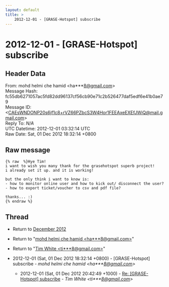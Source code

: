 ```yaml
---
layout: default
title: >
    2012-12-01 - [GRASE-Hotspot] subscribe
---
```


# 2012-12-01 - [GRASE-Hotspot] subscribe

## Header Data

From: mohd helmi che hamid \<ha***8@gmail.com\><br>
Message Hash: fc55db6271057ac5fd82dd96137cf56cb90e71c2b526477daf5edf6e41b0ae79<br>
Message ID: \<CAEsWNDONP20s6jf1c8+rVZ66PZbcS3W4Hor1FEEAxeEXEfJWiQ@mail.gmail.com\><br>
Reply To: _N/A_<br>
UTC Datetime: 2012-12-01 03:32:14 UTC<br>
Raw Date: Sat, 01 Dec 2012 18:32:14 +0800<br>

## Raw message

```
{% raw  %}Hye Tim!
i want to wish you many thank for the grasehotspot superb project!
i already set it up. and it is working!

but the only think i want to know is:
- how to monitor online user and how to kick out/ disconnect the user?
- how to export ticket/voucher to csv and pdf file?

thanks... :)
{% endraw %}
```

## Thread

+ Return to [December 2012](/archive/2012/12)

+ Return to "[mohd helmi che hamid <ha***8<span>@</span>gmail.com>](/authors/ha___8_at_gmail_com)"
+ Return to "[Tim White <ti***8<span>@</span>gmail.com>](/authors/ti___8_at_gmail_com)"

+ 2012-12-01 (Sat, 01 Dec 2012 18:32:14 +0800) - [GRASE-Hotspot] subscribe - _mohd helmi che hamid \<ha***8@gmail.com\>_
  + 2012-12-01 (Sat, 01 Dec 2012 20:42:49 +1000) - [Re: [GRASE-Hotspot] subscribe](/archive/2012/12/b1f1b261b40cb0819ae6c28eef904c7cc79a668a4cdee9be20018bfa45f8d0ce) - _Tim White \<ti***8@gmail.com\>_


